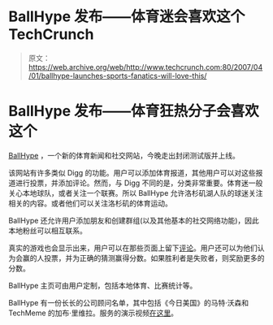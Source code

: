 # BallHype 发布——体育迷会喜欢这个 TechCrunch

> 原文：<https://web.archive.org/web/http://www.techcrunch.com:80/2007/04/01/ballhype-launches-sports-fanatics-will-love-this/>

# BallHype 发布——体育狂热分子会喜欢这个

 [](https://web.archive.org/web/20221201062401/http://www.ballhype.com/) [BallHype](https://web.archive.org/web/20221201062401/http://www.ballhype.com/) ，一个新的体育新闻和社交网站，今晚走出封闭测试版并上线。

该网站有许多类似 Digg 的功能。用户可以添加体育报道，其他用户可以对这些报道进行投票，并添加评论。然而，与 Digg 不同的是，分类非常重要。体育迷一般关心本地球队，或者关注一个联赛。所以 BallHype 允许洛杉矶湖人队的球迷关注相关的内容。或者他们可以关注洛杉矶的体育运动。

BallHype 还允许用户添加朋友和创建群组(以及其他基本的社交网络功能)，因此本地粉丝可以相互联系。

真实的游戏也会显示出来，用户可以在那些页面上留下[评论](https://web.archive.org/web/20221201062401/http://ballhype.com/game.723/)。用户还可以为他们认为会赢的人投票，并为正确的猜测赢得分数。如果胜利者是失败者，则奖励更多的分数。

BallHype 主页可由用户定制，包括本地体育、比赛统计等。

BallHype 有一份长长的公司顾问名单，其中包括《今日美国》的马特·沃森和 TechMeme 的加布·里维拉。服务的演示视频[在这里](https://web.archive.org/web/20221201062401/http://ballhype.com/help/demo/)。